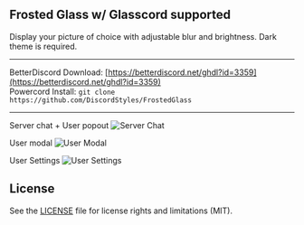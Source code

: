 ## Frosted Glass w/ Glasscord supported
Display your picture of choice with adjustable blur and brightness. Dark theme is required.

- - -
BetterDiscord Download: [https://betterdiscord.net/ghdl?id=3359](https://betterdiscord.net/ghdl?id=3359)  
Powercord Install: `git clone https://github.com/DiscordStyles/FrostedGlass`
- - -

Server chat + User popout
![Server Chat](https://i.imgur.com/Nk3xjeN.png)

User modal
![User Modal](https://i.imgur.com/ARXYKTm.png)

User Settings
![User Settings](https://i.imgur.com/vU9oJ8R.png)

## License

See the [LICENSE](https://github.com/DiscordStyles/FrostedGlass/blob/master/LICENSE.md) file for license rights and limitations (MIT).
